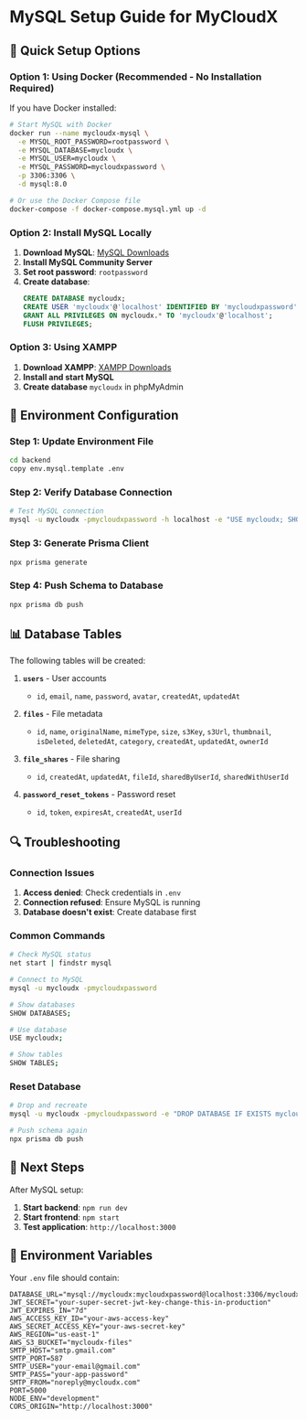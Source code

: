 # MySQL Setup Guide for MyCloudX

## 🚀 Quick Setup Options

### Option 1: Using Docker (Recommended - No Installation Required)

If you have Docker installed:

```bash
# Start MySQL with Docker
docker run --name mycloudx-mysql \
  -e MYSQL_ROOT_PASSWORD=rootpassword \
  -e MYSQL_DATABASE=mycloudx \
  -e MYSQL_USER=mycloudx \
  -e MYSQL_PASSWORD=mycloudxpassword \
  -p 3306:3306 \
  -d mysql:8.0

# Or use the Docker Compose file
docker-compose -f docker-compose.mysql.yml up -d
```

### Option 2: Install MySQL Locally

1. **Download MySQL**: [MySQL Downloads](https://dev.mysql.com/downloads/mysql/)
2. **Install MySQL Community Server**
3. **Set root password**: `rootpassword`
4. **Create database**:
   ```sql
   CREATE DATABASE mycloudx;
   CREATE USER 'mycloudx'@'localhost' IDENTIFIED BY 'mycloudxpassword';
   GRANT ALL PRIVILEGES ON mycloudx.* TO 'mycloudx'@'localhost';
   FLUSH PRIVILEGES;
   ```

### Option 3: Using XAMPP

1. **Download XAMPP**: [XAMPP Downloads](https://www.apachefriends.org/download.html)
2. **Install and start MySQL**
3. **Create database** `mycloudx` in phpMyAdmin

## 🔧 Environment Configuration

### Step 1: Update Environment File

```bash
cd backend
copy env.mysql.template .env
```

### Step 2: Verify Database Connection

```bash
# Test MySQL connection
mysql -u mycloudx -pmycloudxpassword -h localhost -e "USE mycloudx; SHOW TABLES;"
```

### Step 3: Generate Prisma Client

```bash
npx prisma generate
```

### Step 4: Push Schema to Database

```bash
npx prisma db push
```

## 📊 Database Tables

The following tables will be created:

1. **`users`** - User accounts

   - `id`, `email`, `name`, `password`, `avatar`, `createdAt`, `updatedAt`

2. **`files`** - File metadata

   - `id`, `name`, `originalName`, `mimeType`, `size`, `s3Key`, `s3Url`, `thumbnail`, `isDeleted`, `deletedAt`, `category`, `createdAt`, `updatedAt`, `ownerId`

3. **`file_shares`** - File sharing

   - `id`, `createdAt`, `updatedAt`, `fileId`, `sharedByUserId`, `sharedWithUserId`

4. **`password_reset_tokens`** - Password reset
   - `id`, `token`, `expiresAt`, `createdAt`, `userId`

## 🔍 Troubleshooting

### Connection Issues

1. **Access denied**: Check credentials in `.env`
2. **Connection refused**: Ensure MySQL is running
3. **Database doesn't exist**: Create database first

### Common Commands

```bash
# Check MySQL status
net start | findstr mysql

# Connect to MySQL
mysql -u mycloudx -pmycloudxpassword

# Show databases
SHOW DATABASES;

# Use database
USE mycloudx;

# Show tables
SHOW TABLES;
```

### Reset Database

```bash
# Drop and recreate
mysql -u mycloudx -pmycloudxpassword -e "DROP DATABASE IF EXISTS mycloudx; CREATE DATABASE mycloudx;"

# Push schema again
npx prisma db push
```

## 🎯 Next Steps

After MySQL setup:

1. **Start backend**: `npm run dev`
2. **Start frontend**: `npm start`
3. **Test application**: `http://localhost:3000`

## 📝 Environment Variables

Your `.env` file should contain:

```env
DATABASE_URL="mysql://mycloudx:mycloudxpassword@localhost:3306/mycloudx"
JWT_SECRET="your-super-secret-jwt-key-change-this-in-production"
JWT_EXPIRES_IN="7d"
AWS_ACCESS_KEY_ID="your-aws-access-key"
AWS_SECRET_ACCESS_KEY="your-aws-secret-key"
AWS_REGION="us-east-1"
AWS_S3_BUCKET="mycloudx-files"
SMTP_HOST="smtp.gmail.com"
SMTP_PORT=587
SMTP_USER="your-email@gmail.com"
SMTP_PASS="your-app-password"
SMTP_FROM="noreply@mycloudx.com"
PORT=5000
NODE_ENV="development"
CORS_ORIGIN="http://localhost:3000"
```
